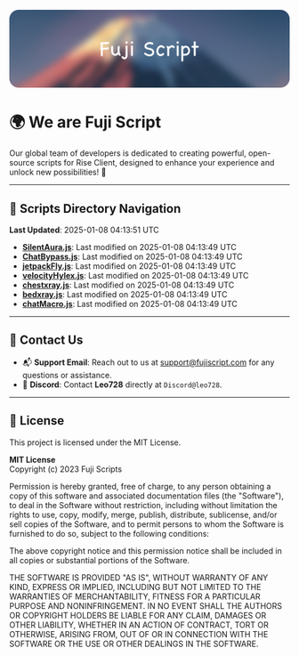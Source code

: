 ![Banner](.github/b.webp)

# 🌍 **We are Fuji Script**

Our global team of developers is dedicated to creating powerful, open-source scripts for Rise Client, designed to enhance your experience and unlock new possibilities! 🌟

---
<!-- SCRIPTS_NAVIGATION_START -->
## 📂 **Scripts Directory Navigation**

**Last Updated**: 2025-01-08 04:13:51 UTC

- **[SilentAura.js](scripts/SilentAura.js)**: Last modified on 2025-01-08 04:13:49 UTC
- **[ChatBypass.js](scripts/ChatBypass.js)**: Last modified on 2025-01-08 04:13:49 UTC
- **[jetpackFly.js](scripts/jetpackFly.js)**: Last modified on 2025-01-08 04:13:49 UTC
- **[velocityHylex.js](scripts/velocityHylex.js)**: Last modified on 2025-01-08 04:13:49 UTC
- **[chestxray.js](scripts/chestxray.js)**: Last modified on 2025-01-08 04:13:49 UTC
- **[bedxray.js](scripts/bedxray.js)**: Last modified on 2025-01-08 04:13:49 UTC
- **[chatMacro.js](scripts/chatMacro.js)**: Last modified on 2025-01-08 04:13:49 UTC

<!-- SCRIPTS_NAVIGATION_END -->

---

## 💬 **Contact Us**  
- 📬 **Support Email**: Reach out to us at [support@fujiscript.com](mailto:support@fujiscript.com) for any questions or assistance.  
- 💬 **Discord**: Contact **Leo728** directly at `Discord@leo728`.

---

## 📜 **License**

This project is licensed under the MIT License.  

**MIT License**  
Copyright (c) 2023 Fuji Scripts  

Permission is hereby granted, free of charge, to any person obtaining a copy of this software and associated documentation files (the "Software"), to deal in the Software without restriction, including without limitation the rights to use, copy, modify, merge, publish, distribute, sublicense, and/or sell copies of the Software, and to permit persons to whom the Software is furnished to do so, subject to the following conditions:  

The above copyright notice and this permission notice shall be included in all copies or substantial portions of the Software.  

THE SOFTWARE IS PROVIDED "AS IS", WITHOUT WARRANTY OF ANY KIND, EXPRESS OR IMPLIED, INCLUDING BUT NOT LIMITED TO THE WARRANTIES OF MERCHANTABILITY, FITNESS FOR A PARTICULAR PURPOSE AND NONINFRINGEMENT. IN NO EVENT SHALL THE AUTHORS OR COPYRIGHT HOLDERS BE LIABLE FOR ANY CLAIM, DAMAGES OR OTHER LIABILITY, WHETHER IN AN ACTION OF CONTRACT, TORT OR OTHERWISE, ARISING FROM, OUT OF OR IN CONNECTION WITH THE SOFTWARE OR THE USE OR OTHER DEALINGS IN THE SOFTWARE.  
